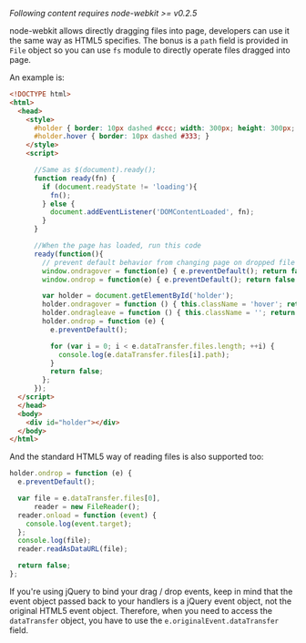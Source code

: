 _Following content requires node-webkit >= v0.2.5_

node-webkit allows directly dragging files into page, developers can use it the same way as HTML5 specifies. The bonus is a `path` field is provided in `File` object so you can use `fs` module to directly operate files dragged into page.

An example is:

```html
<!DOCTYPE html>
<html>
  <head>
    <style>
      #holder { border: 10px dashed #ccc; width: 300px; height: 300px; margin: 20px auto;}
      #holder.hover { border: 10px dashed #333; }
    </style>
    <script>

      //Same as $(document).ready();
      function ready(fn) {
        if (document.readyState != 'loading'){
          fn();
        } else {
          document.addEventListener('DOMContentLoaded', fn);
        }
      }

      //When the page has loaded, run this code
      ready(function(){
        // prevent default behavior from changing page on dropped file
        window.ondragover = function(e) { e.preventDefault(); return false };
        window.ondrop = function(e) { e.preventDefault(); return false };

        var holder = document.getElementById('holder');
        holder.ondragover = function () { this.className = 'hover'; return false; };
        holder.ondragleave = function () { this.className = ''; return false; };
        holder.ondrop = function (e) {
          e.preventDefault();

          for (var i = 0; i < e.dataTransfer.files.length; ++i) {
            console.log(e.dataTransfer.files[i].path);
          }
          return false;
        };
      });
  </script>
  </head>
  <body>
    <div id="holder"></div>
  </body>
</html>
```

And the standard HTML5 way of reading files is also supported too:

```javascript
holder.ondrop = function (e) {
  e.preventDefault();

  var file = e.dataTransfer.files[0],
      reader = new FileReader();
  reader.onload = function (event) {
    console.log(event.target);
  };
  console.log(file);
  reader.readAsDataURL(file);

  return false;
};
```

If you're using jQuery to bind your drag / drop events, keep in mind that the event object passed back to your handlers is a jQuery event object, not the original HTML5 event object. Therefore, when you need to access the `dataTransfer` object, you have to use the `e.originalEvent.dataTransfer` field.